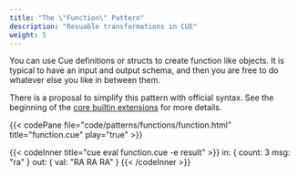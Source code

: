 ```yaml
---
title: "The \"Function\" Pattern"
description: "Resuable transformations in CUE"
weight: 5
---
```




You can use Cue definitions or structs to create function like objects.
It is typical to have an input and output schema, and then you are free
to do whatever else you like in between them.

There is a proposal to simplify this pattern with official syntax.
See the beginning of the
[core builtin extensions](https://github.com/cue-lang/cue/issues/943)
for more details.



{{< codePane file="code/patterns/functions/function.html" title="function.cue" play="true" >}}

{{< codeInner title="cue eval function.cue -e result" >}}
in: {
    count: 3
    msg:   "ra"
}
out: {
    val: "RA RA RA"
}
{{< /codeInner >}}


